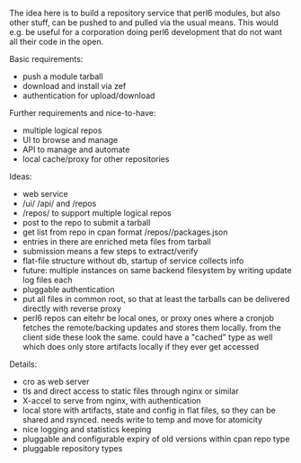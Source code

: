 The idea here is to build a repository service that perl6 modules, but also
other stuff, can be pushed to and pulled via the usual means. This would e.g. be
useful for a corporation doing perl6 development that do not want all their code
in the open.

Basic requirements:
- push a module tarball
- download and install via zef
- authentication for upload/download

Further requirements and nice-to-have:
- multiple logical repos
- UI to browse and manage
- API to manage and automate
- local cache/proxy for other repositories

Ideas:
- web service
- /ui/ /api/ and /repos
- /repos/<reponame> to support multiple logical repos
- post to the repo to submit a tarball
- get list from repo in cpan format /repos/<reponame>/packages.json
- entries in there are enriched meta files from tarball
- submission means a few steps to extract/verify
- flat-file structure without db, startup of service collects info
- future: multiple instances on same backend filesystem by writing update log
  files each
- pluggable authentication
- put all files in common root, so that at least the tarballs can be delivered 
  directly with reverse proxy
- perl6 repos can eitehr be local ones, or proxy ones where a cronjob fetches the
  remote/backing updates and stores them locally. from the client side these
  look the same. could have a "cached" type as well which does only store
  artifacts locally if they ever get accessed

Details:
- cro as web server
- tls and direct access to static files through nginx or similar
- X-accel to serve from nginx, with authentication
- local store with artifacts, state and config in flat files, so they can be
  shared and rsynced. needs write to temp and move for atomicity
- nice logging and statistics keeping
- pluggable and configurable expiry of old versions within cpan repo type
- pluggable repository types


